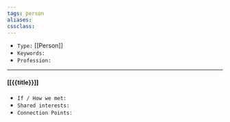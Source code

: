 ```yaml
---
tags: person
aliases: 
cssclass: 
---
```


- `Type:` [[Person]]
- `Keywords:`
- `Profession:`

---

#### [[{{title}}]]

- `If / How we met:`
- `Shared interests:`
- `Connection Points:`